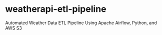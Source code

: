 # weatherapi-etl-pipeline
Automated Weather Data ETL Pipeline Using Apache Airflow, Python, and AWS S3
